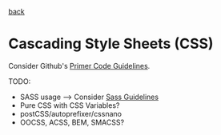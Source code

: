[back](../README.md)

# Cascading Style Sheets (CSS)

Consider Github's [Primer Code Guidelines](http://primercss.io/guidelines/).

TODO:

* SASS usage --> Consider [Sass Guidelines](https://sass-guidelin.es/#syntax--formatting)
* Pure CSS with CSS Variables?
* postCSS/autoprefixer/cssnano
* OOCSS, ACSS, BEM, SMACSS?
